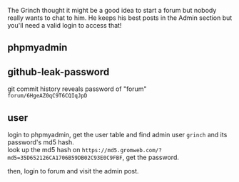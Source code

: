 The Grinch thought it might be a good idea to start a forum but nobody really wants to chat to him. He keeps his best posts in the Admin section but you'll need a valid login to access that!


## phpmyadmin

## github-leak-password
git commit history reveals password of "forum"  
`forum/6HgeAZ0qC9T6CQIqJpD`

## user
login to phpmyadmin, get the user table and find admin user `grinch` and its password's md5 hash.  
look up the md5 hash on `https://md5.gromweb.com/?md5=35D652126CA1706B59DB02C93E0C9FBF`, get the password.  
  
then, login to forum and visit the admin post.  
